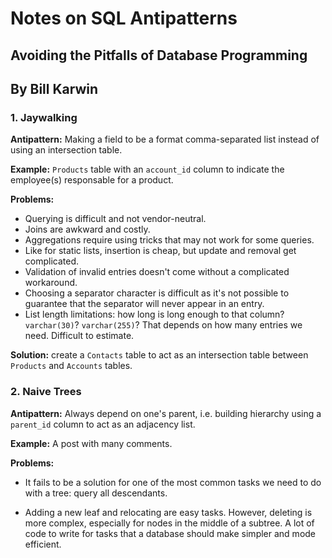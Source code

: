 # Notes on SQL Antipatterns
## Avoiding the Pitfalls of Database Programming
## By Bill Karwin

### 1. Jaywalking

**Antipattern:** Making a field to be a format comma-separated list instead of using an intersection table. 

**Example:** ``Products`` table with an ``account_id`` column to indicate the employee(s) responsable for a product. 

**Problems:** 

* Querying is difficult and not vendor-neutral.
* Joins are awkward and costly.
* Aggregations require using tricks that may not work for some queries.
* Like for static lists, insertion is cheap, but update and removal get complicated.
* Validation of invalid entries doesn't come without a complicated workaround.
* Choosing a separator character is difficult as it's not possible to guarantee that the separator will never appear in an entry.
* List length limitations: how long is long enough to that column? ``varchar(30)``? ``varchar(255)``? That depends on how many entries we need. Difficult to estimate.

**Solution:** create a ``Contacts`` table to act as an intersection table between ``Products`` and ``Accounts`` tables.

### 2. Naive Trees

**Antipattern:** Always depend on one's parent, i.e. building hierarchy using a ``parent_id`` column to act as an adjacency list.

**Example:** A post with many comments.

**Problems:**

* It fails to be a solution for one of the most common tasks we need to do with a tree: query all descendants.

* Adding a new leaf and relocating are easy tasks. However, deleting is more complex, especially for nodes in the middle of a subtree. A lot of code to write for tasks that a database should make simpler and mode efficient.

